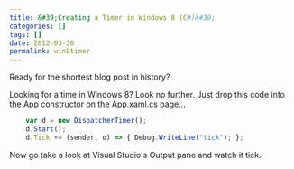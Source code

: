 ```yaml
---
title: &#39;Creating a Timer in Windows 8 (C#)&#39;
categories: []
tags: []
date: 2012-03-30
permalink: win8timer
---
```


Ready for the shortest blog post in history?
<!-- xmore -->

Looking for a time in Windows 8? Look no further. Just drop this code into the App constructor on the App.xaml.cs page...

``` js
    var d = new DispatcherTimer();
    d.Start();
    d.Tick += (sender, o) => { Debug.WriteLine("tick"); };
```

Now go take a look at Visual Studio&#39;s Output pane and watch it tick.